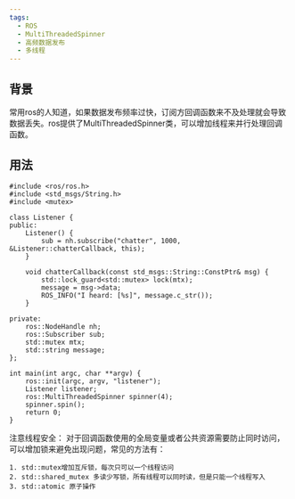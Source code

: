 ```yaml
---
tags:
  - ROS
  - MultiThreadedSpinner
  - 高频数据发布
  - 多线程
---
```

## 背景

  常用ros的人知道，如果数据发布频率过快，订阅方回调函数来不及处理就会导致数据丢失。ros提供了MultiThreadedSpinner类，可以增加线程来并行处理回调函数。

## 用法

```
#include <ros/ros.h>
#include <std_msgs/String.h>
#include <mutex>

class Listener {
public:
    Listener() {
        sub = nh.subscribe("chatter", 1000, &Listener::chatterCallback, this);
    }

    void chatterCallback(const std_msgs::String::ConstPtr& msg) {
        std::lock_guard<std::mutex> lock(mtx);
        message = msg->data;
        ROS_INFO("I heard: [%s]", message.c_str());
    }

private:
    ros::NodeHandle nh;
    ros::Subscriber sub;
    std::mutex mtx;
    std::string message;
};

int main(int argc, char **argv) {
    ros::init(argc, argv, "listener");
    Listener listener;
    ros::MultiThreadedSpinner spinner(4);
    spinner.spin();
    return 0;
}

```

注意线程安全： 对于回调函数使用的全局变量或者公共资源需要防止同时访问，可以增加锁来避免出现问题，常见的方法有：
	
	1. std::mutex增加互斥锁，每次只可以一个线程访问
	2. std::shared_mutex 多读少写锁，所有线程可以同时读，但是只能一个线程写入
	3. std::atomic 原子操作
